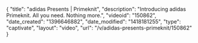 {
    "title": "adidas Presents | Primeknit",
    "description": "Introducing adidas Primeknit. All you need. Nothing more.",
    "videoid": "150862",
    "date_created": "1396646882",
    "date_modified": "1418181255",
    "type": "captivate",
    "layout": "video",
    "url": "\/v\/adidas-presents-primeknit\/150862"
}